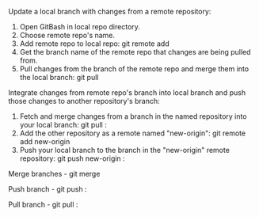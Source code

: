 Update a local branch with changes from a remote repository:
1. Open GitBash in local repo directory.
2. Choose remote repo's name.
3. Add remote repo to local repo:
git remote add <remote-name> <remote-repository-URL>
4. Get the branch name of the remote repo that changes are being pulled from.
5. Pull changes from the branch of the remote repo and merge them into the local branch:
git pull <remote-name> <remote-branch-name>

Integrate changes from remote repo's branch into local branch and push those changes to another repository's branch:
1. Fetch and merge changes from a branch in the named repository into your local branch:
git pull <named-repository-name> <named-repository-branch-name>:<local-branch-name>
2. Add the other repository as a remote named "new-origin":
git remote add new-origin <other-repository-URL>
3. Push your local branch to the branch in the "new-origin" remote repository:
git push new-origin <local-branch-name>:<local-branch-name>

Merge branches - git merge <source-branch> <destination-branch>

Push branch - git push <remote-name> <local-branch>:<remote-branch>

Pull branch - git pull <remote-name> <source-branch>:<local-branch>
